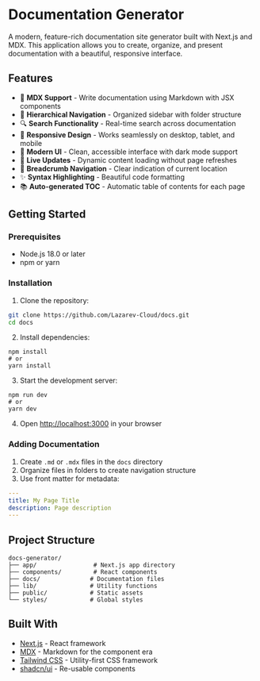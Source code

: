 # Documentation Generator

A modern, feature-rich documentation site generator built with Next.js and MDX. This application allows you to create, organize, and present documentation with a beautiful, responsive interface.

## Features

- 📝 **MDX Support** - Write documentation using Markdown with JSX components
- 🌳 **Hierarchical Navigation** - Organized sidebar with folder structure
- 🔍 **Search Functionality** - Real-time search across documentation
- 📱 **Responsive Design** - Works seamlessly on desktop, tablet, and mobile
- 🎨 **Modern UI** - Clean, accessible interface with dark mode support
- 🔄 **Live Updates** - Dynamic content loading without page refreshes
- 📍 **Breadcrumb Navigation** - Clear indication of current location
- ✨ **Syntax Highlighting** - Beautiful code formatting
- 📚 **Auto-generated TOC** - Automatic table of contents for each page

## Getting Started

### Prerequisites

- Node.js 18.0 or later
- npm or yarn

### Installation

1. Clone the repository:
```bash
git clone https://github.com/Lazarev-Cloud/docs.git
cd docs
```

2. Install dependencies:


```shellscript
npm install
# or
yarn install
```

3. Start the development server:


```shellscript
npm run dev
# or
yarn dev
```

4. Open [http://localhost:3000](http://localhost:3000) in your browser


### Adding Documentation

1. Create `.md` or `.mdx` files in the `docs` directory
2. Organize files in folders to create navigation structure
3. Use front matter for metadata:


```yaml
---
title: My Page Title
description: Page description
---
```

## Project Structure

```plaintext
docs-generator/
├── app/                # Next.js app directory
├── components/         # React components
├── docs/              # Documentation files
├── lib/               # Utility functions
├── public/            # Static assets
└── styles/            # Global styles
```

## Built With

- [Next.js](https://nextjs.org/) - React framework
- [MDX](https://mdxjs.com/) - Markdown for the component era
- [Tailwind CSS](https://tailwindcss.com/) - Utility-first CSS framework
- [shadcn/ui](https://ui.shadcn.com/) - Re-usable components
